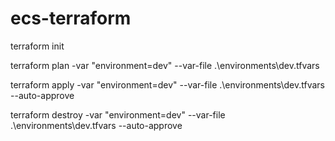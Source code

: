 # ecs-terraform

terraform init

terraform plan -var "environment=dev" --var-file .\environments\dev.tfvars 

terraform apply -var "environment=dev" --var-file .\environments\dev.tfvars --auto-approve

terraform destroy -var "environment=dev" --var-file .\environments\dev.tfvars --auto-approve
